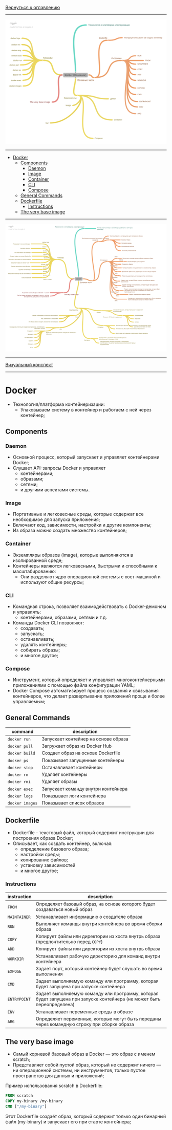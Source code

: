 [Вернуться к оглавлению](https://github.com/engine-it-in/different-level-task/blob/main/README.md)
***
![Памятка](Docker_main.png)
***
* [Docker](#docker)
  * [Components](#components)
    * [Daemon](#daemon)
    * [Image](#image)
    * [Container](#container)
    * [CLI](#cli)
    * [Compose](#compose)
  * [General Commands](#general-commands)
  * [Dockerfile](#dockerfile)
    * [Instructions](#instructions)
  * [The very base image](#the-very-base-image)
***
![Описание картинки](Docker.png)
***
[Визуальный конспект](https://coggle.it/diagram/Zt4Ie3dV1iFRONkx/t/docker/725a975ac19620ea207fd6c87bc8335df087452ab9228fb89ada5c358f58db7a)
***

# Docker

* Технология/платформа контейнеризации:
  * Упаковываем систему в контейнер и работаем с ней через контейнер;

## Components

### Daemon

* Основной процесс, который запускает и управляет контейнерами Docker; 
* Слушает API-запросы Docker и управляет 
  * контейнерами; 
  * образами; 
  * сетями; 
  * и другими аспектами системы.

### Image

* Портативные и легковесные среды, которые содержат все необходимое для запуска приложения; 
* Включают код, зависимости, настройки и другие компоненты; 
* Из образа можно создать множество контейнеров;

### Container

* Экземпляры образов (image), которые выполняются в изолированной среде; 
* Контейнеры являются легковесными, быстрыми и способными к масштабированию: 
  * Они разделяют ядро операционной системы с хост-машиной и используют общие ресурсы;

### CLI

* Командная строка, позволяет взаимодействовать с Docker-демоном и управлять: 
  * контейнерами, образами, сетями и т.д. 
* Команды Docker CLI позволяют: 
  * создавать; 
  * запускать; 
  * останавливать; 
  * удалять контейнеры; 
  * собирать образы;
  * и многое другое;

### Compose

* Инструмент, который определяет и управляет многоконтейнерными приложениями 
с помощью файла конфигурации YAML;
* Docker Compose автоматизирует процесс создания и связывания контейнеров, 
что делает развертывание приложений проще и более управляемым;

## General Commands

| command         | description                          |
|-----------------|--------------------------------------|
| `docker run`    | Запускает контейнер на основе образа |
| `docker pull`   | Загружает образ из Docker Hub        |
| `docker build`  | Создает образ на основе Dockerfile   |
| `docker ps`     | Показывает запущенные контейнеры     |
| `docker stop`   | Останавливает контейнеры             |
| `docker rm`     | Удаляет контейнеры                   |
| `docker rmi`    | Удаляет образы                       |
| `docker exec`   | Запускает команду внутри контейнера  |
| `docker logs`   | Показывает логи контейнера           |
| `docker images` | Показывает список образов            |

## Dockerfile

* Dockerfile - текстовый файл, который содержит инструкции для построения образа Docker; 
* Описывает, как создать контейнер, включая: 
  * определение базового образа; 
  * настройки среды; 
  * копирование файлов; 
  * установку зависимостей 
  * и многое другое;

### Instructions

| instruction  | description                                                                                                            |
|--------------|------------------------------------------------------------------------------------------------------------------------|
| `FROM`       | Определяет базовый образ, на основе которого будет создаваться новый образ                                             |
| `MAINTAINER` | Устанавливает информацию о создателе образа                                                                            |
| `RUN`        | Выполняет команды внутри контейнера во время сборки образа                                                             |
| `COPY`       | Копирует файлы или директории из хоста внутрь образа (предпочтительно перед `COPY`)                                    |
| `ADD`        | Копирует файлы или директории из хоста внутрь образа                                                                   |
| `WORKDIR`    | Устанавливает рабочую директорию для команд внутри контейнера                                                          |
| `EXPOSE`     | Задает порт, который контейнер будет слушать во время выполнения                                                       |
| `CMD`        | Задает выполняемую команду или программу, которая будет запущена при запуске контейнера                                |
| `ENTRYPOINT` | Задает выполняемую команду или программу, которая будет запущена при запуске контейнера (не может быть переопределена) |
| `ENV`        | Устанавливает переменные среды в образе                                                                                |
| `ARG`        | Определяет переменные, которые могут быть переданы через командную строку при сборке образа                            |

## The very base image

* Самый корневой базовый образ в Docker — это образ с именем scratch; 
* Представляет собой пустой образ, который не содержит ничего — 
ни операционной системы, ни инструментов, только пустое пространство для данных и приложений;

Пример использования scratch в Dockerfile:
```Dockerfile
FROM scratch
COPY my-binary /my-binary
CMD ["/my-binary"]
```
Этот Dockerfile создаёт образ, который содержит только один бинарный файл (my-binary) и запускает 
его при старте контейнера;